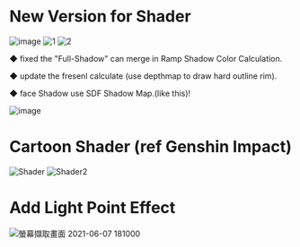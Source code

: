 # New Version for Shader
![image](https://user-images.githubusercontent.com/57168985/158833749-3398972e-e21a-463a-aa88-34579fa1c1f6.png)
![1](https://user-images.githubusercontent.com/57168985/158834862-eec5b56b-8761-4f4f-b9c3-c726ed6a132e.gif)
![2](https://user-images.githubusercontent.com/57168985/158839151-7d6f2b71-3a76-46ae-87e4-4570dcb25c2f.gif)

◆ fixed the "Full-Shadow" can merge in Ramp Shadow Color Calculation.

◆ update the fresenl calculate (use depthmap to draw hard outline rim).

◆ face Shadow use SDF Shadow Map.(like this)!

![image](https://user-images.githubusercontent.com/57168985/158841993-2da69d90-3dcf-4ff0-91cc-ad7dac3ae57d.png)

# Cartoon Shader (ref Genshin Impact)
![Shader](https://user-images.githubusercontent.com/57168985/121054360-d97e2980-c7ee-11eb-8140-93cf5f5596c7.gif)
![Shader2](https://user-images.githubusercontent.com/57168985/121054523-02062380-c7ef-11eb-9f7a-0d8bab34bfc2.gif)
# Add Light Point Effect
![螢幕擷取畫面 2021-06-07 181000](https://user-images.githubusercontent.com/57168985/121054527-03375080-c7ef-11eb-9ba7-9579efe9c6c3.png)
 

